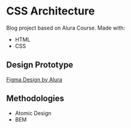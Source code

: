 # CSS Architecture
Blog project based on Alura Course.
Made with:
- HTML
- CSS

## Design Prototype 
[Figma Design by Alura](https://www.figma.com/file/0gMF5BPgplPYqQA6Om1T1sk9/alura-bootstrap?node-id=0%3A1)

## Methodologies
- Atomic Design
- BEM
